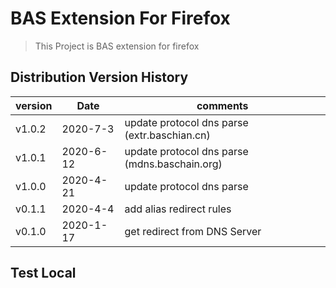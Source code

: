 # BAS Extension For Firefox

> This Project is BAS extension for firefox


## Distribution Version History

| version  |  Date  |  comments  |
| --  |  --  | --  |
|  v1.0.2  |  2020-7-3  |update protocol dns parse (extr.baschian.cn)  | 
|  v1.0.1  |  2020-6-12  |update protocol dns parse (mdns.baschain.org)  | 
|  v1.0.0  |  2020-4-21  |update protocol dns parse | 
|  v0.1.1  |  2020-4-4   |add alias redirect rules  | 
|  v0.1.0  |  2020-1-17  |get redirect from DNS Server  | 


## Test Local 